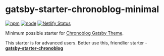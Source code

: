 # gatsby-starter-chronoblog-minimal

[![npm](https://img.shields.io/npm/v/gatsby-theme-chronoblog?color=brightgreen)](https://www.npmjs.com/package/gatsby-theme-chronoblog) [![node](https://img.shields.io/node/v/gatsby-theme-chronoblog)](https://www.npmjs.com/package/gatsby-theme-chronoblog) [![Netlify Status](https://api.netlify.com/api/v1/badges/89481a31-c0c3-46ac-bf12-1fa638f0cd82/deploy-status)](https://app.netlify.com/sites/chronoblog-minimal/deploys)

Minimum possible starter for [Chronoblog Gatsby Theme](https://github.com/Ganevru/gatsby-theme-chronoblog).

This starter is for advanced users. Better use this, friendlier starter - **[gatsby-starter-chronoblog](https://github.com/Ganevru/gatsby-starter-chronoblog)**
